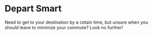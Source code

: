  # Depart Smart

 Need to get to your destination by a cetain time, but unsure when you should leave to minimize your commute? Look no further!
